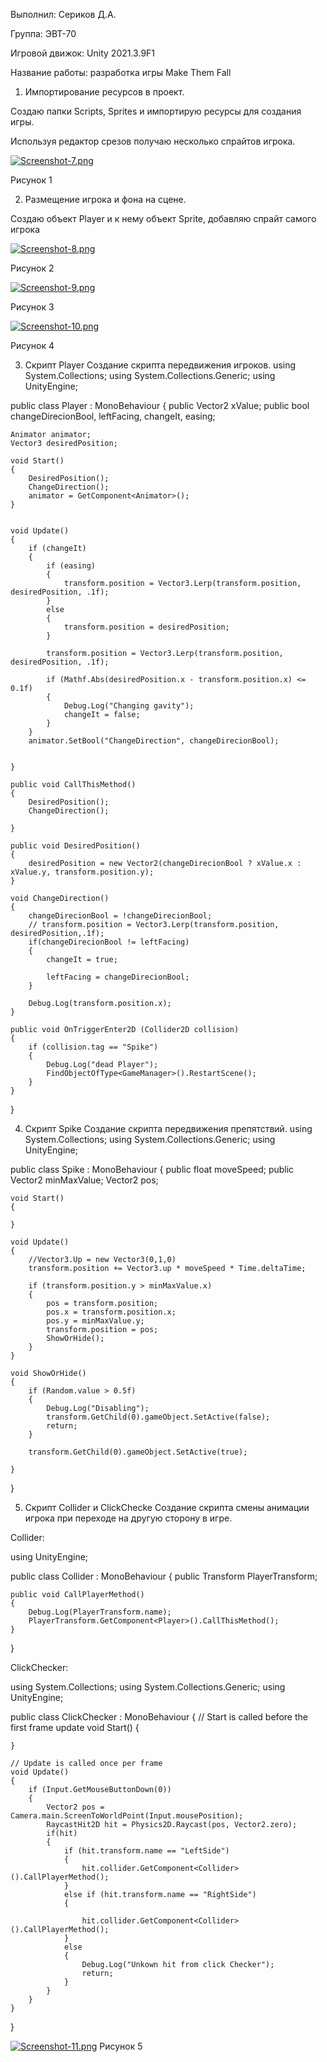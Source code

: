 Выполнил: Сериков Д.А.

Группа: ЭВТ-70

Игровой движок: Unity 2021.3.9F1

Название работы: разработка игры Make Them Fall

1. Импортирование ресурсов в проект.

Создаю папки Scripts, Sprites и импортирую ресурсы для создания игры.

Используя редактор срезов получаю несколько спрайтов игрока.

 [![Screenshot-7.png](https://i.postimg.cc/htxkJK7m/Screenshot-7.png)](https://postimg.cc/DSvjHk6f)
 
Рисунок 1 

2. Размещение игрока и фона на сцене.

Создаю объект Player и к нему объект Sprite, добавляю спрайт самого игрока 

 [![Screenshot-8.png](https://i.postimg.cc/TwkF8wBz/Screenshot-8.png)](https://postimg.cc/zbg0KJz7)
 
Рисунок 2 

 [![Screenshot-9.png](https://i.postimg.cc/Prvccdy7/Screenshot-9.png)](https://postimg.cc/fJZBSn67)
 
Рисунок 3 

[![Screenshot-10.png](https://i.postimg.cc/YCcVBTyC/Screenshot-10.png)](https://postimg.cc/jLXvz3bp)
 
Рисунок 4 

3. Скрипт Player
Создание скрипта передвижения игроков.
using System.Collections;
using System.Collections.Generic;
using UnityEngine;

public class Player : MonoBehaviour
{
    public Vector2 xValue;
    public bool changeDirecionBool, leftFacing, changeIt, easing;

    Animator animator;
    Vector3 desiredPosition;

    void Start()
    {
        DesiredPosition();
        ChangeDirection();
        animator = GetComponent<Animator>();
    }   


    void Update()
    {
        if (changeIt)
        {
            if (easing)
            {
                transform.position = Vector3.Lerp(transform.position, desiredPosition, .1f);
            }
            else
            {
                transform.position = desiredPosition;
            }

            transform.position = Vector3.Lerp(transform.position, desiredPosition, .1f);

            if (Mathf.Abs(desiredPosition.x - transform.position.x) <= 0.1f)
            {
                Debug.Log("Changing gavity");
                changeIt = false;
            }
        }
        animator.SetBool("ChangeDirection", changeDirecionBool);


    }

    public void CallThisMethod()
    {
        DesiredPosition();
        ChangeDirection();

    }

    public void DesiredPosition()
    {
        desiredPosition = new Vector2(changeDirecionBool ? xValue.x : xValue.y, transform.position.y);
    }

    void ChangeDirection()
    {
        changeDirecionBool = !changeDirecionBool;
        // transform.position = Vector3.Lerp(transform.position, desiredPosition,.1f);
        if(changeDirecionBool != leftFacing)
        {
            changeIt = true;

            leftFacing = changeDirecionBool;
        }

        Debug.Log(transform.position.x);
    }

    public void OnTriggerEnter2D (Collider2D collision)
    {
        if (collision.tag == "Spike")
        {
            Debug.Log("dead Player");
            FindObjectOfType<GameManager>().RestartScene();
        }
    }
}

4. Скрипт Spike
Создание скрипта передвижения препятствий. 
using System.Collections;
using System.Collections.Generic;
using UnityEngine;

public class Spike : MonoBehaviour
{
    public float moveSpeed;
    public Vector2 minMaxValue;
    Vector2 pos;

    void Start()
    {
        
    }

    void Update()
    {
        //Vector3.Up = new Vector3(0,1,0)
        transform.position += Vector3.up * moveSpeed * Time.deltaTime;

        if (transform.position.y > minMaxValue.x)
        {
            pos = transform.position;
            pos.x = transform.position.x;
            pos.y = minMaxValue.y;
            transform.position = pos;
            ShowOrHide();
        }
    }

    void ShowOrHide()
    {
        if (Random.value > 0.5f)
        {
            Debug.Log("Disabling");
            transform.GetChild(0).gameObject.SetActive(false);
            return;
        }

        transform.GetChild(0).gameObject.SetActive(true);

    }
}

5. Скрипт  Collider и ClickChecke
Создание скрипта смены анимации игрока при переходе на другую сторону в игре.

Collider:

using UnityEngine;

public class Collider : MonoBehaviour
{
    public Transform PlayerTransform;

    public void CallPlayerMethod()
    {
        Debug.Log(PlayerTransform.name);
        PlayerTransform.GetComponent<Player>().CallThisMethod();
    }

}

ClickChecker:

using System.Collections;
using System.Collections.Generic;
using UnityEngine;

public class ClickChecker : MonoBehaviour
{
    // Start is called before the first frame update
    void Start()
    {
        
    }

    // Update is called once per frame
    void Update()
    {
        if (Input.GetMouseButtonDown(0))
        {
            Vector2 pos = Camera.main.ScreenToWorldPoint(Input.mousePosition);
            RaycastHit2D hit = Physics2D.Raycast(pos, Vector2.zero);
            if(hit)
            {
                if (hit.transform.name == "LeftSide")
                {
                    hit.collider.GetComponent<Collider>().CallPlayerMethod();
                }
                else if (hit.transform.name == "RightSide")
                {

                    hit.collider.GetComponent<Collider>().CallPlayerMethod();
                }
                else
                {
                    Debug.Log("Unkown hit from click Checker");
                    return;
                }
            }
        }
    }
}

 [![Screenshot-11.png](https://i.postimg.cc/L51czS0G/Screenshot-11.png)](https://postimg.cc/RJvpBkmT)
Рисунок 5
